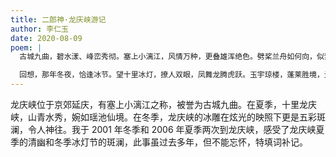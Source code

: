 ```yaml
---
title: 二郎神·龙庆峡游记
author: 李仁玉
date: 2020-08-09
poem: |
  古城九曲，碧水漾、峰峦秀彻。塞上小漓江，风情万种，更叠雄浑绝色。劈桨兰舟如何向，似梦境、瑶池仙阙。水复山重，巉岩盘雁，花摇壁侧。

  回想，那年冬夜，恰逢冰节。望十里冰灯，撩人双眼，凤舞龙腾虎跃。玉宇琼楼，蓬莱胜境，光炫风流人物。风凛冽，难阻行人热浪，化融寒雪。
---
```


龙庆峡位于京郊延庆，有塞上小漓江之称，被誉为古城九曲。在夏季，十里龙庆峡，山青水秀，婉如瑶池仙境。在冬季，龙庆峡的冰雕在炫光的映照下更是五彩斑澜，令人神往。我于 2001 年冬季和 2006 年夏季两次到龙庆峡，感受了龙庆峡夏季的清幽和冬季冰灯节的斑澜，此事虽过去多年，但不能忘怀，特填词补记。
